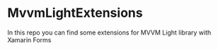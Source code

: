 # MvvmLightExtensions
In this repo you can find some extensions for MVVM Light library with Xamarin Forms
